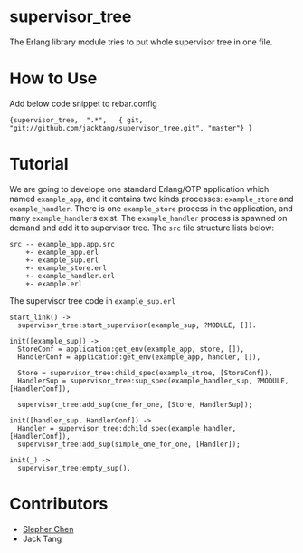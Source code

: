 # supervisor_tree

The Erlang library module tries to put whole supervisor tree in one file.

# How to Use

Add below code snippet to rebar.config
```
{supervisor_tree,  ".*",   { git, "git://github.com/jacktang/supervisor_tree.git", "master"} }
```

# Tutorial

We are going to develope one standard Erlang/OTP application which named `example_app`, and it contains two kinds processes: `example_store` and `example_handler`. There is one `example_store` process in the application, and many `example_handler`s exist. The `example_handler` process is spawned on demand and add it to supervisor tree. The `src` file structure lists below: 

```
src -- example_app.app.src
    +- example_app.erl
    +- example_sup.erl
    +- example_store.erl
    +- example_handler.erl
    +- example.erl
```

The supervisor tree code in `example_sup.erl`
```
start_link() ->
  supervisor_tree:start_supervisor(example_sup, ?MODULE, []).

init([example_sup]) ->
  StoreConf = application:get_env(example_app, store, []),
  HandlerConf = application:get_env(example_app, handler, []),
  
  Store = supervisor_tree:child_spec(example_stroe, [StoreConf]),
  HandlerSup = supervisor_tree:sup_spec(example_handler_sup, ?MODULE, [HandlerConf]),
  
  supervisor_tree:add_sup(one_for_one, [Store, HandlerSup]);
  
init([handler_sup, HandlerConf]) ->
  Handler = supervisor_tree:dchild_spec(example_handler, [HandlerConf]),
  supervisor_tree:add_sup(simple_one_for_one, [Handler]);

init(_) ->
  supervisor_tree:empty_sup().
```

# Contributors

* [Slepher Chen](https://github.com/slepher)
* Jack Tang
